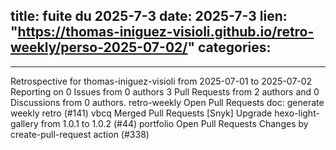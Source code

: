  
title:  fuite du 2025-7-3
date: 2025-7-3
lien: "https://thomas-iniguez-visioli.github.io/retro-weekly/perso-2025-07-02/"
categories:
  - 
---

Retrospective for thomas-iniguez-visioli from 2025-07-01 to 2025-07-02
Reporting on 0 Issues from 0 authors
3 Pull Requests from 2 authors
and 0 Discussions from 0 authors.
retro-weekly
Open Pull Requests
doc: generate weekly retro (#141)
vbcq
Merged Pull Requests
[Snyk] Upgrade hexo-light-gallery from 1.0.1 to 1.0.2 (#44)
portfolio
Open Pull Requests
Changes by create-pull-request action (#338)

